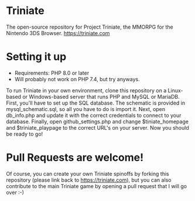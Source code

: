 # Triniate
The open-source repository for Project Triniate, the MMORPG for the Nintendo 3DS Browser. https://triniate.com

# Setting it up

- Requirements: PHP 8.0 or later
- Will probably not work on PHP 7.4, but try anyways.

To run Triniate in your own environment, clone this repository on a Linux-based or Windows-based server that runs PHP and MySQL or MariaDB.
First, you'll have to set up the SQL database. The schematic is provided in mysql_schematic.sql, so all you have to do is import it.
Next, open db_info.php and update it with the correct credentials to connect to your database. Finally, open github_settings.php and change $tiniate_homepage and $triniate_playpage to the correct URL's on your server.
Now you should be ready to go!

# Pull Requests are welcome!
Of course, you can create your own Triniate spinoffs by forking this repository (please link back to https://triniate.com), but you can also contribute to the main Triniate game by opening a pull request that I will go over :-)
